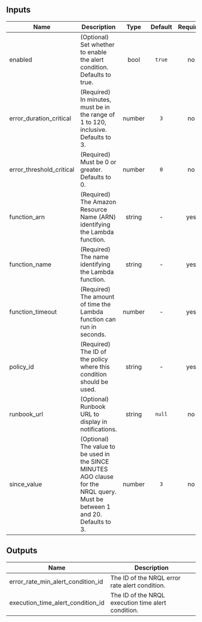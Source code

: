 ## Inputs

| Name | Description | Type | Default | Required |
|------|-------------|:----:|:-----:|:-----:|
| enabled | (Optional) Set whether to enable the alert condition. Defaults to true. | bool | `true` | no |
| error_duration_critical | (Required) In minutes, must be in the range of 1 to 120, inclusive. Defaults to 3. | number | `3` | no |
| error_threshold_critical | (Required) Must be 0 or greater. Defaults to 0. | number | `0` | no |
| function_arn | (Required) The Amazon Resource Name (ARN) identifying the Lambda function. | string | - | yes |
| function_name | (Required) The name identifying the Lambda function. | string | - | yes |
| function_timeout | (Required) The amount of time the Lambda function can run in seconds. | number | - | yes |
| policy_id | (Required) The ID of the policy where this condition should be used. | string | - | yes |
| runbook_url | (Optional) Runbook URL to display in notifications. | string | `null` | no |
| since_value | (Optional) The value to be used in the SINCE <X> MINUTES AGO clause for the NRQL query. Must be between 1 and 20. Defaults to 3. | number | `3` | no |

## Outputs

| Name | Description |
|------|-------------|
| error_rate_min_alert_condition_id | The ID of the NRQL error rate alert condition. |
| execution_time_alert_condition_id | The ID of the NRQL execution time alert condition. |

